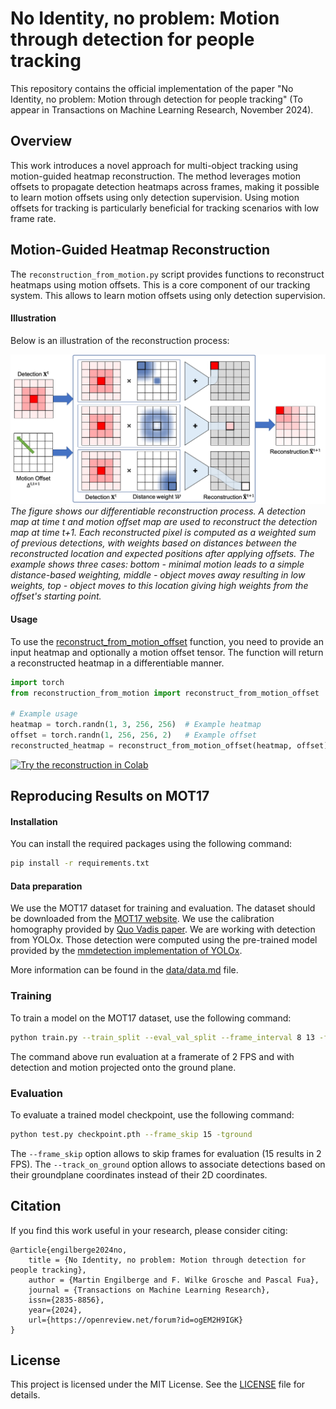 # No Identity, no problem: Motion through detection for people tracking

This repository contains the official implementation of the paper "No Identity, no problem: Motion through detection for people tracking" (To appear in Transactions on Machine Learning Research, November 2024).

## Overview
This work introduces a novel approach for multi-object tracking using motion-guided heatmap reconstruction. The method leverages motion offsets to propagate detection heatmaps across frames, making it possible to learn motion offsets using only detection supervision. Using motion offsets for tracking is particularly beneficial for tracking scenarios with low frame rate.

## Motion-Guided Heatmap Reconstruction

The `reconstruction_from_motion.py` script provides functions to reconstruct heatmaps using motion offsets. This is a core component of our tracking system. This allows to learn motion offsets using only detection supervision.

#### Illustration
Below is an illustration of the reconstruction process:

![Reconstruction Process](docs/reconstruction_step.png)
*The figure shows our differentiable reconstruction process. A detection map at time t and motion offset map are used to reconstruct the detection map at time t+1. Each reconstructed pixel is computed as a weighted sum of previous detections, with weights based on distances between the reconstructed location and expected positions after applying offsets. The example shows three cases: bottom - minimal motion leads to a simple distance-based weighting, middle - object moves away resulting in low weights, top - object moves to this location giving high weights from the offset's starting point.*

#### Usage
To use the [reconstruct_from_motion_offset](reconstruction_from_motion.py) function, you need to provide an input heatmap and optionally a motion offset tensor. The function will return a reconstructed heatmap in a differentiable manner.

```python
import torch
from reconstruction_from_motion import reconstruct_from_motion_offset

# Example usage
heatmap = torch.randn(1, 3, 256, 256)  # Example heatmap
offset = torch.randn(1, 256, 256, 2)   # Example offset
reconstructed_heatmap = reconstruct_from_motion_offset(heatmap, offset)
```

 [![Try the reconstruction in Colab](https://colab.research.google.com/assets/colab-badge.svg)](https://colab.research.google.com/github/cvlab-epfl/noid-nopb/blob/main/reconstruction_demo.ipynb)



## Reproducing Results on MOT17

#### Installation
You can install the required packages using the following command:
```bash
pip install -r requirements.txt
```


#### Data preparation
We use the MOT17 dataset for training and evaluation. The dataset should be downloaded from the [MOT17 website](https://motchallenge.net/data/MOT17/). We use the calibration homography provided by [Quo Vadis paper](https://github.com/dendorferpatrick/QuoVadis). 
We are working with detection from YOLOx. Those detection were computed using the pre-trained model provided by the [mmdetection implementation of YOLOx](https://github.com/open-mmlab/mmtracking/tree/master/configs/mot/bytetrack).

More information can be found in the [data/data.md](data/data.md) file.


### Training
To train a model on the MOT17 dataset, use the following command:

```bash
python train.py --train_split --eval_val_split --frame_interval 8 13 -fieval 15 16 --tracker_interval 15 --ground
```

The command above run evaluation at a framerate of 2 FPS and with detection and motion projected onto the ground plane.


### Evaluation
To evaluate a trained model checkpoint, use the following command:

```bash
python test.py checkpoint.pth --frame_skip 15 -tground
```

The `--frame_skip` option allows to skip frames for evaluation (15 results in 2 FPS). The `--track_on_ground` option allows to associate detections based on their groundplane coordinates instead of their 2D coordinates.

## Citation
If you find this work useful in your research, please consider citing:
```
@article{engilberge2024no,
    title = {No Identity, no problem: Motion through detection for people tracking},
    author = {Martin Engilberge and F. Wilke Grosche and Pascal Fua},
    journal = {Transactions on Machine Learning Research},
    issn={2835-8856},
    year={2024},
    url={https://openreview.net/forum?id=ogEM2H9IGK}
}
```


## License
This project is licensed under the MIT License. See the [LICENSE](LICENSE) file for details.
